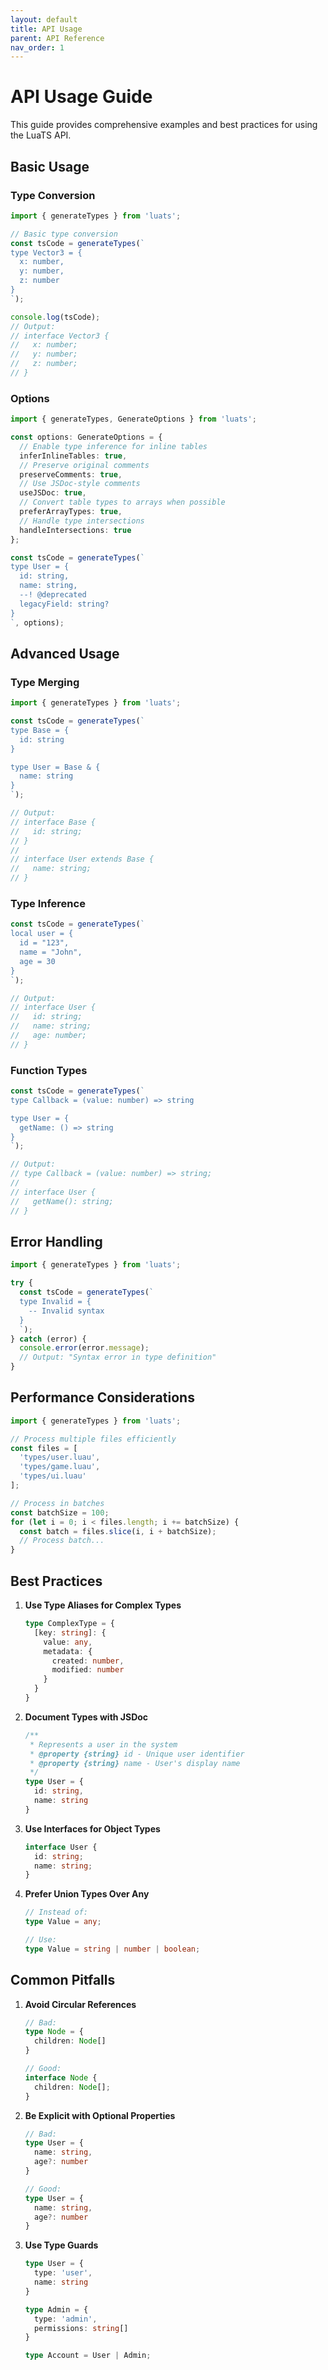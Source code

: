 ```yaml
---
layout: default
title: API Usage
parent: API Reference
nav_order: 1
---
```


# API Usage Guide

This guide provides comprehensive examples and best practices for using the LuaTS API.

## Basic Usage

### Type Conversion

```typescript
import { generateTypes } from 'luats';

// Basic type conversion
const tsCode = generateTypes(`
type Vector3 = {
  x: number,
  y: number,
  z: number
}
`);

console.log(tsCode);
// Output:
// interface Vector3 {
//   x: number;
//   y: number;
//   z: number;
// }
```

### Options

```typescript
import { generateTypes, GenerateOptions } from 'luats';

const options: GenerateOptions = {
  // Enable type inference for inline tables
  inferInlineTables: true,
  // Preserve original comments
  preserveComments: true,
  // Use JSDoc-style comments
  useJSDoc: true,
  // Convert table types to arrays when possible
  preferArrayTypes: true,
  // Handle type intersections
  handleIntersections: true
};

const tsCode = generateTypes(`
type User = {
  id: string,
  name: string,
  --! @deprecated
  legacyField: string?
}
`, options);
```

## Advanced Usage

### Type Merging

```typescript
import { generateTypes } from 'luats';

const tsCode = generateTypes(`
type Base = {
  id: string
}

type User = Base & {
  name: string
}
`);

// Output:
// interface Base {
//   id: string;
// }
// 
// interface User extends Base {
//   name: string;
// }
```

### Type Inference

```typescript
const tsCode = generateTypes(`
local user = {
  id = "123",
  name = "John",
  age = 30
}
`);

// Output:
// interface User {
//   id: string;
//   name: string;
//   age: number;
// }
```

### Function Types

```typescript
const tsCode = generateTypes(`
type Callback = (value: number) => string

type User = {
  getName: () => string
}
`);

// Output:
// type Callback = (value: number) => string;
// 
// interface User {
//   getName(): string;
// }
```

## Error Handling

```typescript
import { generateTypes } from 'luats';

try {
  const tsCode = generateTypes(`
  type Invalid = {
    -- Invalid syntax
  }
  `);
} catch (error) {
  console.error(error.message);
  // Output: "Syntax error in type definition"
}
```

## Performance Considerations

```typescript
import { generateTypes } from 'luats';

// Process multiple files efficiently
const files = [
  'types/user.luau',
  'types/game.luau',
  'types/ui.luau'
];

// Process in batches
const batchSize = 100;
for (let i = 0; i < files.length; i += batchSize) {
  const batch = files.slice(i, i + batchSize);
  // Process batch...
}
```

## Best Practices

1. **Use Type Aliases for Complex Types**
   ```typescript
   type ComplexType = {
     [key: string]: {
       value: any,
       metadata: {
         created: number,
         modified: number
       }
     }
   }
   ```

2. **Document Types with JSDoc**
   ```typescript
   /**
    * Represents a user in the system
    * @property {string} id - Unique user identifier
    * @property {string} name - User's display name
    */
   type User = {
     id: string,
     name: string
   }
   ```

3. **Use Interfaces for Object Types**
   ```typescript
   interface User {
     id: string;
     name: string;
   }
   ```

4. **Prefer Union Types Over Any**
   ```typescript
   // Instead of:
   type Value = any;
   
   // Use:
   type Value = string | number | boolean;
   ```

## Common Pitfalls

1. **Avoid Circular References**
   ```typescript
   // Bad:
   type Node = {
     children: Node[]
   }
   
   // Good:
   interface Node {
     children: Node[];
   }
   ```

2. **Be Explicit with Optional Properties**
   ```typescript
   // Bad:
   type User = {
     name: string,
     age?: number
   }
   
   // Good:
   type User = {
     name: string,
     age?: number
   }
   ```

3. **Use Type Guards**
   ```typescript
   type User = {
     type: 'user',
     name: string
   }
   
   type Admin = {
     type: 'admin',
     permissions: string[]
   }
   
   type Account = User | Admin;
   ```
